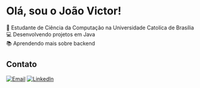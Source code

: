 # Olá, sou o João Victor!

🚀 Estudante de Ciência da Computação na Universidade Catolíca de Brasília  
💻 Desenvolvendo projetos em Java  
📚 Aprendendo mais sobre backend 

## Contato
[![Email](https://img.icons8.com/ios-filled/50/4fa6f7/email.png)](mailto:oliveira.joaov@proton.me)  [![LinkedIn](https://img.icons8.com/ios-filled/50/4fa6f7/linkedin.png)](https://www.linkedin.com/in/jo%C3%A3o-victor-ribeiro-24291b219/)

